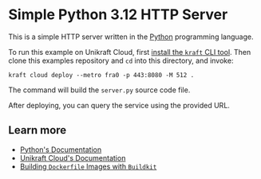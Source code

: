 # Simple Python 3.12 HTTP Server

This is a simple HTTP server written in the [Python](https://www.python.org/) programming language.

To run this example on Unikraft Cloud, first [install the `kraft` CLI tool](https://unikraft.org/docs/cli).
Then clone this examples repository and `cd` into this directory, and invoke:

```console
kraft cloud deploy --metro fra0 -p 443:8080 -M 512 .
```

The command will build the `server.py` source code file.

After deploying, you can query the service using the provided URL.

## Learn more

- [Python's Documentation](https://www.python.org/doc/)
- [Unikraft Cloud's Documentation](https://unikraft.cloud/docs/)
- [Building `Dockerfile` Images with `Buildkit`](https://unikraft.org/guides/building-dockerfile-images-with-buildkit)
